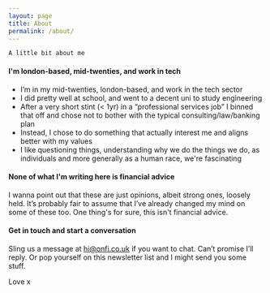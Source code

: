 ```yaml
---
layout: page
title: About
permalink: /about/
---
```


`A little bit about me`

#### I'm london-based, mid-twenties, and work in tech
- I’m in my mid-twenties, london-based, and work in the tech sector
- I did pretty well at school, and went to a decent uni to study engineering
- After a very short stint (< 1yr) in a “professional services job” I binned that off and chose not to bother with the typical consulting/law/banking plan
- Instead, I chose to do something that actually interest me and aligns better with my values
- I like questioning things, understanding why we do the things we do, as individuals and more generally as a human race, we're fascinating

#### None of what I'm writing here is financial advice

I wanna point out that these are just opinions, albeit strong ones, loosely held. It’s probably fair to assume that I’ve already changed my mind on some of these too. One thing's for sure, this isn't financial advice.

#### Get in touch and start a conversation

Sling us a message at hi@onfi.co.uk if you want to chat. Can’t promise I’ll reply. Or pop yourself on this newsletter list and I might send you some stuff.

Love x
